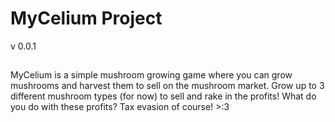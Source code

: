 # MyCelium Project
v 0.0.1
##
MyCelium is a simple mushroom growing game where you can grow mushrooms and harvest them to sell on the mushroom market. Grow up to 3 different mushroom types (for now) to sell and rake in the profits! What do you do with these profits? Tax evasion of course! >:3
